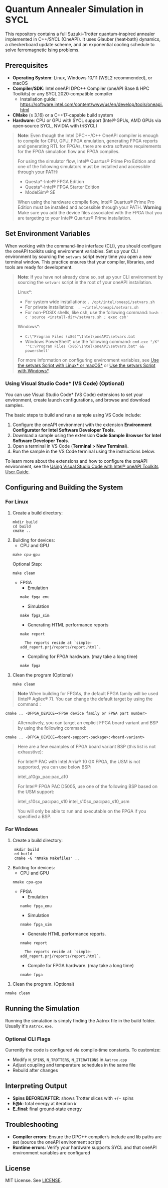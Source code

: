 # Quantum Annealer Simulation in SYCL

This repository contains a full Suzuki–Trotter quantum-inspired annealer implemented in C++/SYCL (OneAPI). It uses Glauber (heat‑bath) dynamics, a checkerboard update scheme, and an exponential cooling schedule to solve ferromagnetic Ising problems.

## Prerequisites

- **Operating System**: Linux, Windows 10/11 (WSL2 recommended), or macOS
- **Compiler/SDK**: Intel oneAPI DPC++ Compiler (oneAPI Base & HPC Toolkits) or any SYCL 2020‑compatible compiler
  - Installation guide: https://software.intel.com/content/www/us/en/develop/tools/oneapi.html
- **CMake** (≥ 3.16) or a C++17‑capable build system
- **Hardware**: CPU or GPU with SYCL support (Intel® GPUs, AMD GPUs via open‑source SYCL, NVIDIA with triSYCL)

> **Note**: Even though the Intel DPC++/C++ OneAPI compiler is enough to compile for CPU, GPU, FPGA emulation, generating FPGA reports and generating RTL for FPGAs, there are extra software requirements for the FPGA simulation flow and FPGA compiles.
>
> For using the simulator flow, Intel® Quartus® Prime Pro Edition and one of the following simulators must be installed and accessible through your PATH:
> - Questa*-Intel® FPGA Edition
> - Questa*-Intel® FPGA Starter Edition
> - ModelSim® SE
>
> When using the hardware compile flow, Intel® Quartus® Prime Pro Edition must be installed and accessible through your PATH.
> **Warning** Make sure you add the device files associated with the FPGA that you are targeting to your Intel® Quartus® Prime installation.

## Set Environment Variables

When working with the command-line interface (CLI), you should configure the oneAPI toolkits using environment variables. Set up your CLI environment by sourcing the `setvars` script every time you open a new terminal window. This practice ensures that your compiler, libraries, and tools are ready for development.

> **Note**: If you have not already done so, set up your CLI
> environment by sourcing  the `setvars` script in the root of your oneAPI installation.
>
> Linux*:
> - For system wide installations: `. /opt/intel/oneapi/setvars.sh`
> - For private installations: ` . ~/intel/oneapi/setvars.sh`
> - For non-POSIX shells, like csh, use the following command: `bash -c 'source <install-dir>/setvars.sh ; exec csh'`
>
> Windows*:
> - `C:\"Program Files (x86)"\Intel\oneAPI\setvars.bat`
> - Windows PowerShell*, use the following command: `cmd.exe "/K" '"C:\Program Files (x86)\Intel\oneAPI\setvars.bat" && powershell'`
>
> For more information on configuring environment variables, see [Use the setvars Script with Linux* or macOS*](https://www.intel.com/content/www/us/en/develop/documentation/oneapi-programming-guide/top/oneapi-development-environment-setup/use-the-setvars-script-with-linux-or-macos.html) or [Use the setvars Script with Windows*](https://www.intel.com/content/www/us/en/develop/documentation/oneapi-programming-guide/top/oneapi-development-environment-setup/use-the-setvars-script-with-windows.html).

### Using Visual Studio Code* (VS Code) (Optional)

You can use Visual Studio Code* (VS Code) extensions to set your environment,
create launch configurations, and browse and download samples.

The basic steps to build and run a sample using VS Code include:
1. Configure the oneAPI environment with the extension **Environment Configurator for Intel Software Developer Tools**.
2. Download a sample using the extension **Code Sample Browser for Intel Software Developer Tools**.
3. Open a terminal in VS Code (**Terminal > New Terminal**).
4. Run the sample in the VS Code terminal using the instructions below.

To learn more about the extensions and how to configure the oneAPI environment, see the
[Using Visual Studio Code with Intel® oneAPI Toolkits User Guide](https://www.intel.com/content/www/us/en/develop/documentation/using-vs-code-with-intel-oneapi/top.html).

## Configuring and Building the System

### For Linux

1. Create a build directory:
    ```
    mkdir build
    cd build
    cmake ..
    ```
2. Building for devices:
    - CPU and GPU
    ```
    make cpu-gpu
    ```
    Optional Step:
    ```
    make clean
    ```
	- FPGA
		- Emulation
		```
		make fpga_emu
		```
		- Simulation
		```
		make fpga_sim
		```
		- Generating HTML performance reports
		```
		make report
		```
			The reports reside at `simple-add_report.prj/reports/report.html`.
		- Compiling for FPGA hardware. (may take a long time)
		```
		make fpga
		```
3. Clean the program (Optional)
	```
	make clean
	```
> **Note** When building for FPGAs, the default FPGA family will be used (Intel® Agilex® 7).
> You can change the default target by using the command :
```
cmake .. -DFPGA_DEVICE=<FPGA device family or FPGA part number>
```
> 
>Alternatively, you can target an explicit FPGA board variant and BSP by using the following command:
```
cmake .. -DFPGA_DEVICE=<board-support-package>:<board-variant>
```
> Here are a few examples of FPGA board variant BSP (this list is not exhaustive):
> 
> For Intel® PAC with Intel Arria® 10 GX FPGA, the USM is not supported, you can use below BSP:
> 
> 	intel_a10gx_pac:pac_a10
>
>For Intel® FPGA PAC D5005, use one of the following BSP based on the USM support:
>
> 	intel_s10sx_pac:pac_s10
> 	intel_s10sx_pac:pac_s10_usm
>
>You will only be able to run and executable on the FPGA if you specified a BSP. 

### For Windows

1. Create a build directory:
```
    mkdir build
    cd build
    cmake -G "NMake Makefiles" ..
```
2. Building for devices:
	- CPU and GPU
	```
	nmake cpu-gpu
	```
	- FPGA
		- Emulation
		```
		namke fpga_emu
		```
		- Simulation
		```
		nmake fpga_sim
		```
		- Generate HTML performance reports.
		```
		nmake report
		```
			The reports reside at `simple-add_report.prj/reports/report.html`.
		- Compile for FPGA hardware. (may take a long time)
		```
		nmake fpga
		```
3. Clean the program. (Optional)
```
nmake clean
```

## Running the Simulation
Running the simulation is simply finding the Aatrox file in the build folder. Usually it's `Aatrox.exe`.

### Optional CLI Flags

Currently the code is configured via compile‑time constants. To customize:
- Modify `N_SPINS`, `N_TROTTERS`, `N_ITERATIONS` in `Aatrox.cpp`
- Adjust coupling and temperature schedules in the same file
- Rebuild after changes

## Interpreting Output

- **Spins BEFORE/AFTER**: shows Trotter slices with +/− spins
- **E@k**: total energy at iteration *k*
- **E_final**: final ground‑state energy

## Troubleshooting

- **Compiler errors**: Ensure the DPC++ compiler’s include and lib paths are set (source the oneAPI environment script)
- **Runtime errors**: Verify your hardware supports SYCL and that oneAPI environment variables are configured

## License

MIT License. See [LICENSE](LICENSE).

